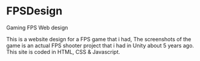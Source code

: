 # FPSDesign
Gaming FPS Web design

This is a website design for a FPS game that i had, The screenshots of the game is an actual FPS shooter project that i had in Unity about 5 years ago.
This site is coded in HTML, CSS & Javascript.
